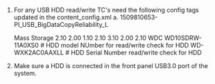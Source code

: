 1) For any USB HDD read/write TC's need the following config tags updated in the content_config.xml
a. 1509810653-PI_USB_BigDataCopyReliability_L

    <usb>
        <device>
              <type>Mass Storage</type>
              <bcd>2.10</bcd>
              <bcd_mouse>2.00</bcd_mouse>
              <bcd_keyboard>1.10</bcd_keyboard>
              <bcd_usb_key>2.10</bcd_usb_key>
              <bcd_hub>3.10</bcd_hub>
              <bcd_hdd>2.00</bcd_hdd>
              <bcd_hdd_centos>2.10</bcd_hdd_centos>
              <hdd_model_number>WDC WD10SDRW-11A0XS0</hdd_model_number> # HDD model NUmber for read/write check for HDD
              <hdd_serial_number>WD-WXK2AC0AAXLL</hdd_serial_number> # HDD Serial Number read/write check for HDD
        </device>
    </usb>
2) Make sure a HDD is connected in the front panel USB3.0 port of the system.

